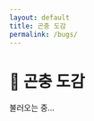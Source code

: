 ```yaml
---
layout: default
title: 곤충 도감
permalink: /bugs/
---
```

# 🐛 곤충 도감
<script defer src="/assets/js/bugs.js"></script>
<div id="bugs-list" class="table-wrap card">불러오는 중…</div>

